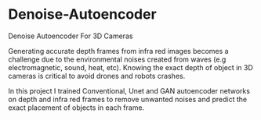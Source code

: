 # Denoise-Autoencoder
Denoise Autoencoder For 3D Cameras

Generating accurate depth frames from infra red images becomes a challenge due to the environmental noises created from waves (e.g electromagnetic, sound, heat, etc).
Knowing the exact depth of object in 3D cameras is critical to avoid drones and robots crashes.

In this project I trained Conventional, Unet and GAN autoencoder networks on depth and infra red frames to remove unwanted noises and predict the exact placement of objects in each frame.
